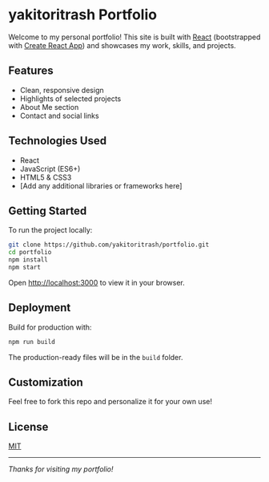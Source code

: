 # yakitoritrash Portfolio

Welcome to my personal portfolio! This site is built with [React](https://reactjs.org/) (bootstrapped with [Create React App](https://create-react-app.dev/)) and showcases my work, skills, and projects.

## Features

- Clean, responsive design
- Highlights of selected projects
- About Me section
- Contact and social links

## Technologies Used

- React
- JavaScript (ES6+)
- HTML5 & CSS3
- [Add any additional libraries or frameworks here]

## Getting Started

To run the project locally:

```bash
git clone https://github.com/yakitoritrash/portfolio.git
cd portfolio
npm install
npm start
```

Open [http://localhost:3000](http://localhost:3000) to view it in your browser.

## Deployment

Build for production with:

```bash
npm run build
```

The production-ready files will be in the `build` folder.

## Customization

Feel free to fork this repo and personalize it for your own use!

## License

[MIT](LICENSE)

---

*Thanks for visiting my portfolio!*
